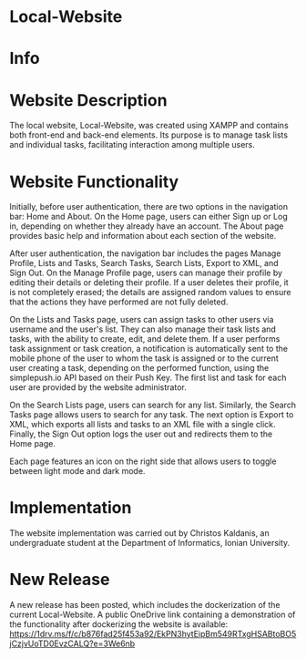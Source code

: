 # Local-Website
# Info

# Website Description
The local website, Local-Website, was created using XAMPP and contains both front-end and back-end elements. Its purpose is to manage task lists and individual tasks, facilitating interaction among multiple users.

# Website Functionality
Initially, before user authentication, there are two options in the navigation bar: Home and About. On the Home page, users can either Sign up or Log in, depending on whether they already have an account. The About page provides basic help and information about each section of the website.

After user authentication, the navigation bar includes the pages Manage Profile, Lists and Tasks, Search Tasks, Search Lists, Export to XML, and Sign Out. On the Manage Profile page, users can manage their profile by editing their details or deleting their profile. If a user deletes their profile, it is not completely erased; the details are assigned random values to ensure that the actions they have performed are not fully deleted.

On the Lists and Tasks page, users can assign tasks to other users via username and the user's list. They can also manage their task lists and tasks, with the ability to create, edit, and delete them. If a user performs task assignment or task creation, a notification is automatically sent to the mobile phone of the user to whom the task is assigned or to the current user creating a task, depending on the performed function, using the simplepush.io API based on their Push Key. The first list and task for each user are provided by the website administrator.

On the Search Lists page, users can search for any list. Similarly, the Search Tasks page allows users to search for any task. The next option is Export to XML, which exports all lists and tasks to an XML file with a single click. Finally, the Sign Out option logs the user out and redirects them to the Home page.

Each page features an icon on the right side that allows users to toggle between light mode and dark mode.

# Implementation
The website implementation was carried out by Christos Kaldanis, an undergraduate student at the Department of Informatics, Ionian University.

# New Release
A new release has been posted, which includes the dockerization of the current Local-Website. A public OneDrive link containing a demonstration of the functionality after dockerizing the website is available: https://1drv.ms/f/c/b876fad25f453a92/EkPN3hytEipBm549RTxgHSABtoBO5jCzjvUoTD0EvzCALQ?e=3We6nb




